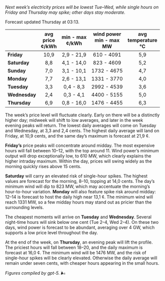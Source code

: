 *Next week’s electricity prices will be lowest Tue–Wed, while single hours on Friday and Thursday may spike; other days stay moderate.*

Forecast updated Thursday at 03:13.

|  | avg<br>price<br>¢/kWh | min - max<br>¢/kWh | wind power<br>min - max<br>MW | avg<br>temperature<br>°C |
|:-------------|:----------------:|:----------------:|:-------------:|:-------------:|
| **Friday** | 10,9 | 2,9 - 21,9 | 610 - 4091 | 5,9 |
| **Saturday** | 8,8 | 4,1 - 14,0 | 823 - 4609 | 5,2 |
| **Sunday** | 7,0 | 3,1 - 10,1 | 1732 - 4675 | 4,7 |
| **Monday** | 7,7 | 2,6 - 13,1 | 1331 - 3770 | 4,0 |
| **Tuesday** | 3,3 | 0,4 - 8,3 | 2992 - 4539 | 3,6 |
| **Wednesday** | 2,4 | 0,3 - 4,1 | 4400 - 5155 | 5,0 |
| **Thursday** | 6,9 | 0,8 - 16,0 | 1476 - 4455 | 6,3 |

The week’s price level will fluctuate clearly. Early on there will be a distinctly higher day; midweek will shift to low averages, and later in the week evening peaks will return. The lowest daily averages will come on Tuesday and Wednesday, at 3,3 and 2,4 cents. The highest daily average will land on Friday, at 10,9 cents, and the same day’s maximum is forecast at 21,9 ¢.

**Friday’s** price peaks will concentrate around midday. The most expensive hours will fall between 10–12, with the top around 11. Wind power’s minimum output will drop exceptionally low, to 610 MW, which clearly explains the higher intraday maximum. Within the day, prices will swing widely as the morning quickly rises above 15 cents.

**Saturday** will carry an elevated risk of single-hour spikes. The highest values are forecast for the morning, 8–10, topping at 14,0 cents. The day’s minimum wind will dip to 823 MW, which may accentuate the morning’s hour-to-hour variation. **Monday** will also feature spike risk around midday: 12–14 is forecast to host the daily high near 13,1 ¢. The minimum wind will reach 1331 MW, so a few midday hours may stand out as pricier than the surrounding levels.

The cheapest moments will arrive on **Tuesday** and **Wednesday**. Several night-time hours will sink below one cent (Tue 2–4, Wed 2–4). On these two days, wind power is forecast to be abundant, averaging over 4 GW, which supports a low price level throughout the day.

At the end of the week, on **Thursday**, an evening peak will lift the profile. The priciest hours will fall between 18–20, and the daily maximum is forecast at 16,0 ¢. The minimum wind will be 1476 MW, and the risk of single-hour spikes will be clearly elevated. Otherwise the daily average will remain under seven cents, with cheaper hours appearing in the small hours.

*Figures compiled by gpt-5.* 🌬️
